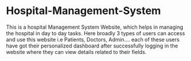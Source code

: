 # Hospital-Management-System
This is a hospital Management System Website, which helps in managing the hospital in day to day tasks. Here broadly 3 types of users can access and use this website i.e Patients, Doctors, Admin.... each of these users have got their personalized dashboard after successfully logging in the website where they can view details related to their fields.
